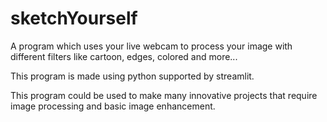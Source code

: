# sketchYourself

A program which uses your live webcam to process your image with different filters like cartoon, edges, colored and more...

This program is made using python supported by streamlit.

This program could be used to make many innovative projects that require image processing and basic image enhancement.
